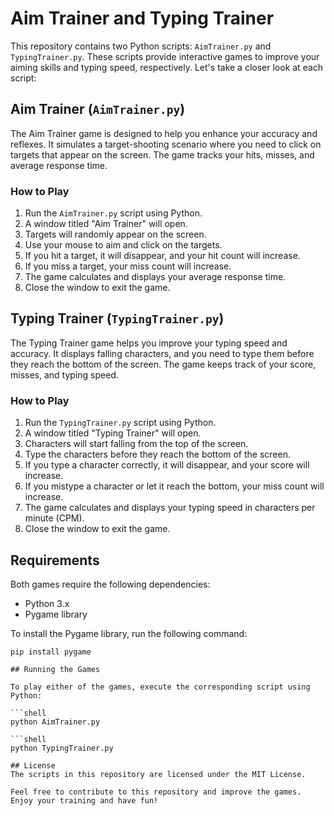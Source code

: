 # Aim Trainer and Typing Trainer

This repository contains two Python scripts: `AimTrainer.py` and `TypingTrainer.py`. These scripts provide interactive games to improve your aiming skills and typing speed, respectively. Let's take a closer look at each script:

## Aim Trainer (`AimTrainer.py`)

The Aim Trainer game is designed to help you enhance your accuracy and reflexes. It simulates a target-shooting scenario where you need to click on targets that appear on the screen. The game tracks your hits, misses, and average response time.

### How to Play

1. Run the `AimTrainer.py` script using Python.
2. A window titled "Aim Trainer" will open.
3. Targets will randomly appear on the screen.
4. Use your mouse to aim and click on the targets.
5. If you hit a target, it will disappear, and your hit count will increase.
6. If you miss a target, your miss count will increase.
7. The game calculates and displays your average response time.
8. Close the window to exit the game.

## Typing Trainer (`TypingTrainer.py`)

The Typing Trainer game helps you improve your typing speed and accuracy. It displays falling characters, and you need to type them before they reach the bottom of the screen. The game keeps track of your score, misses, and typing speed.

### How to Play

1. Run the `TypingTrainer.py` script using Python.
2. A window titled "Typing Trainer" will open.
3. Characters will start falling from the top of the screen.
4. Type the characters before they reach the bottom of the screen.
5. If you type a character correctly, it will disappear, and your score will increase.
6. If you mistype a character or let it reach the bottom, your miss count will increase.
7. The game calculates and displays your typing speed in characters per minute (CPM).
8. Close the window to exit the game.

## Requirements

Both games require the following dependencies:

- Python 3.x
- Pygame library

To install the Pygame library, run the following command:

```shell
pip install pygame

## Running the Games

To play either of the games, execute the corresponding script using Python:

```shell
python AimTrainer.py

```shell
python TypingTrainer.py

## License
The scripts in this repository are licensed under the MIT License.

Feel free to contribute to this repository and improve the games. Enjoy your training and have fun!
